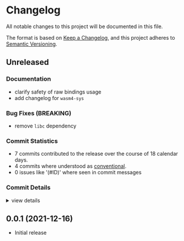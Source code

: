 # Changelog

All notable changes to this project will be documented in this file.

The format is based on [Keep a Changelog](https://keepachangelog.com/en/1.0.0/),
and this project adheres to [Semantic Versioning](https://semver.org/spec/v2.0.0.html).

## Unreleased

### Documentation

 - <csr-id-51563be95e0af934663ef55c4ea9192267f9d004/> clarify safety of raw bindings usage
 - <csr-id-030105e7e6e05165d6cb6a7574e0e3eaebe4fad1/> add changelog for `wasm4-sys`

### Bug Fixes (BREAKING)

 - <csr-id-6ced143e05815ebe858f1d8c20b4ac035f165c6c/> remove `libc` dependency

### Commit Statistics

<csr-read-only-do-not-edit/>

 - 7 commits contributed to the release over the course of 18 calendar days.
 - 4 commits where understood as [conventional](https://www.conventionalcommits.org).
 - 0 issues like '(#ID)' where seen in commit messages

### Commit Details

<csr-read-only-do-not-edit/>

<details><summary>view details</summary>

 * **Uncategorized**
    - bump crates versions ([`2c68e02`](https://github.com/ZetaNumbers/wasm4-rs/commit/2c68e023407205b7bb4f10a8111e9e78e368bbab))
    - remove `libc` dependency ([`6ced143`](https://github.com/ZetaNumbers/wasm4-rs/commit/6ced143e05815ebe858f1d8c20b4ac035f165c6c))
    - clarify safety of raw bindings usage ([`51563be`](https://github.com/ZetaNumbers/wasm4-rs/commit/51563be95e0af934663ef55c4ea9192267f9d004))
    - add changelog for `wasm4-sys` ([`030105e`](https://github.com/ZetaNumbers/wasm4-rs/commit/030105e7e6e05165d6cb6a7574e0e3eaebe4fad1))
    - Release 0.0.1 ([`0090ea9`](https://github.com/ZetaNumbers/wasm4-rs/commit/0090ea907b415a9a7e1034926ec6ac24c10ab938))
    - Prepare manifest for publish ([`3b31a1e`](https://github.com/ZetaNumbers/wasm4-rs/commit/3b31a1ed6f3a3f1b6f00b6f2539b8ca8a2ea3a3a))
    - Implement sys bindings; Implement sound module ([`babbc6d`](https://github.com/ZetaNumbers/wasm4-rs/commit/babbc6dd6a0aa4e438dd490d639f98f2add2f9d8))
</details>

## 0.0.1 (2021-12-16)

 - Initial release


